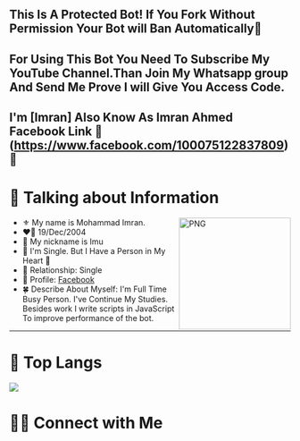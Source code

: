 ## This Is A Protected Bot! If You Fork Without Permission Your Bot will Ban Automatically👋

## For Using This Bot You Need To Subscribe My YouTube Channel.Than Join My Whatsapp group And Send Me Prove I will Give You Access Code.
## I'm [Imran] Also Know As Imran Ahmed                    Facebook Link 🔗        (https://www.facebook.com/100075122837809) 👋

# 📰 Talking about Information
<img align="right" width=200px alt="PNG" src="https://i.pinimg.com/originals/a0/10/21/a010215b786ada4176ae237b5b154310.gif" />

-   ⚜️ My name is Mohammad Imran.
-   ❤️‍🔥 19/Dec/2004
-   💬 My nickname is Imu 
-   💬 I'm Single. But I Have a Person in My Heart 💜
-   💓 Relationship: Single 
-   🍁 Profile: [Facebook](https://www.facebook.com/100075122837809)
-   🍀 Describe About Myself: I'm Full Time Busy Person. I've Continue My Studies. Besides work I write scripts in JavaScript To improve performance of the bot. 
<hr>

# 📖 Top Langs
![](https://imgur.com/a/HkuD0bH)


# 🤝🏻 Connect with Me